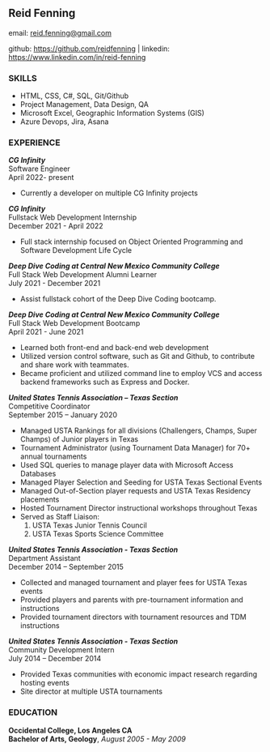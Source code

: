 Reid Fenning
------------

email: reid.fenning@gmail.com

github: https://github.com/reidfenning | linkedin: https://www.linkedin.com/in/reid-fenning

### SKILLS

- HTML, CSS, C#, SQL, Git/Github
- Project Management, Data Design, QA
- Microsoft Excel, Geographic Information Systems (GIS)
- Azure Devops, Jira, Asana

### EXPERIENCE 

***CG Infinity***  
Software Engineer  
April 2022- present 
-   Currently a developer on multiple CG Infinity projects

***CG Infinity***  
Fullstack Web Development Internship  
December 2021 - April 2022  
-   Full stack internship focused on Object Oriented Programming and Software Development Life Cycle

***Deep Dive Coding at Central New Mexico Community College***  
Full Stack Web Development Alumni Learner  
July 2021 - December 2021
-   Assist fullstack cohort of the Deep Dive Coding bootcamp.

***Deep Dive Coding at Central New Mexico Community College***  
Full Stack Web Development Bootcamp  
April 2021 - June 2021
-   Learned both front-end and back-end web development
-   Utilized version control software, such as Git and Github, to contribute and share work with teammates.
-   Became proficient and utilized command line to employ VCS and access backend frameworks such as Express and Docker.

***United States Tennis Association – Texas Section***	  				        
Competitive Coordinator  
September 2015 – January 2020
-   Managed USTA Rankings for all divisions (Challengers, Champs, Super Champs) of Junior players in Texas
-	Tournament Administrator (using Tournament Data Manager) for 70+ annual tournaments 
-	Used SQL queries to manage player data with Microsoft Access Databases 
-	Managed Player Selection and Seeding for USTA Texas Sectional Events 
-	Managed Out-of-Section player requests and USTA Texas Residency placements 
-   Hosted Tournament Director instructional workshops throughout Texas 
-	Served as Staff Liaison:
     1. USTA Texas Junior Tennis Council 
     2. USTA Texas Sports Science Committee

***United States Tennis Association - Texas Section***  
Department Assistant  
December 2014 – September 2015
-   Collected and managed tournament and player fees for USTA Texas events
-   Provided players and parents with pre-tournament information and instructions
-   Provided tournament directors with tournament resources and TDM instructions

***United States Tennis Association - Texas Section***	  
Community Development Intern  
July 2014 – December 2014
-   Provided Texas communities with economic impact research regarding hosting events
-   Site director at multiple USTA tournaments

### EDUCATION 			        

**Occidental College, Los Angeles CA** 	                     	        		        
**Bachelor of Arts, Geology**, *August 2005 - May 2009*					   			     			
